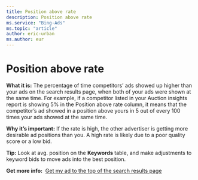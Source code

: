 ```yaml
---
title: Position above rate
description: Position above rate
ms.service: "Bing-Ads"
ms.topic: "article"
author: eric-urban
ms.author: eur
---
```


# Position above rate

**What it is:** The percentage of time competitors’ ads showed up higher than your ads on the search results page,    when both of your ads were shown at the same time. For example, if a competitor listed in your Auction insights report is showing 5%     in the Position above rate column, it means that the competitor’s ad showed in a position above yours in 5 out of every 100 times your     ads showed at the same time.

**Why it’s important:** If the rate is high, the other advertiser is getting more desirable ad positions than you. A high rate is likely due to a poor quality score or a low bid.

**Tip:** Look at avg. position on the **Keywords** table, and make adjustments to keyword bids to move ads into the best position.

**Get more info:**    &nbsp;[Get my ad to the top of the search results page](../hlp_BA_CONC_ImproveAdPosition.md)


